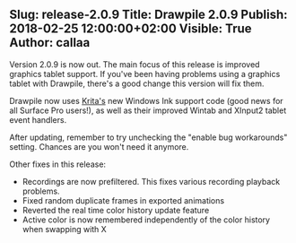 Slug: release-2.0.9
Title: Drawpile 2.0.9
Publish: 2018-02-25 12:00:00+02:00
Visible: True
Author: callaa
---
Version 2.0.9 is now out. The main focus of this release is improved graphics tablet support.
If you've been having problems using a graphics tablet with Drawpile, there's a good change
this version will fix them.

Drawpile now uses [Krita's](https://krita.org/) new Windows Ink support code (good news for
all Surface Pro users!), as well as their improved Wintab and XInput2 tablet event handlers.

After updating, remember to try unchecking the "enable bug workarounds" setting. Chances are
you won't need it anymore.

Other fixes in this release:

 * Recordings are now prefiltered. This fixes various recording playback problems.
 * Fixed random duplicate frames in exported animations
 * Reverted the real time color history update feature
 * Active color is now remembered independently of the color history when swapping with X


